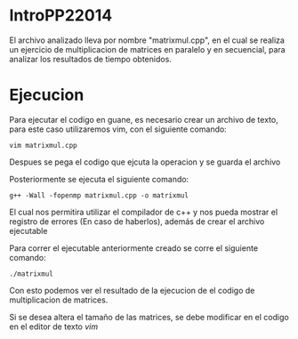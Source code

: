 # IntroPP22014

El archivo analizado lleva por nombre "matrixmul.cpp", en el cual se realiza un ejercicio de multiplicacion de matrices en paralelo y en secuencial, para analizar los resultados de tiempo obtenidos.
# Ejecucion

Para ejecutar el codigo en guane, es necesario crear un archivo de texto, para este caso utilizaremos vim, con el siguiente comando:

    vim matrixmul.cpp

Despues se pega el codigo que ejcuta la operacion y se guarda el archivo

Posteriormente se ejecuta el siguiente comando:

    g++ -Wall -fopenmp matrixmul.cpp -o matrixmul

El cual nos permitira utilizar el compilador de c++ y nos pueda mostrar el registro de errores (En caso de haberlos), además de crear el archivo ejecutable

Para correr el ejecutable anteriormente creado se corre el siguiente comando:

    ./matrixmul

Con esto podemos ver el resultado de la ejecucion de el codigo de multiplicacion de matrices.

Si se desea altera el tamaño de las matrices, se debe modificar en el codigo en el editor de texto *vim*
